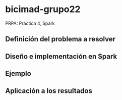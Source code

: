 # bicimad-grupo22
PRPA: Práctica 4, Spark
## Definición del problema a resolver

## Diseño e implementación en Spark

## Ejemplo

## Aplicación a los resultados

